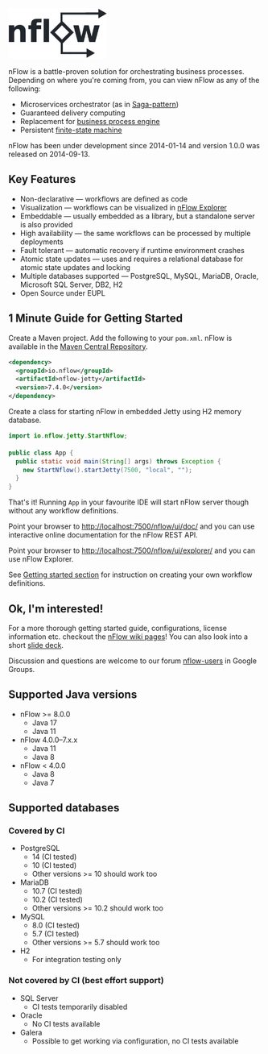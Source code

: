 <img src="./nflow-documentation/nflow-logo-dark.svg" height="100" width="195" />

nFlow is a battle-proven solution for orchestrating business processes. Depending on where you're coming from, you can view nFlow as any of the following:

* Microservices orchestrator (as in [Saga-pattern](https://microservices.io/patterns/data/saga.html))
* Guaranteed delivery computing
* Replacement for [business process engine](https://www.techopedia.com/definition/26689/business-process-engine-bpe)
* Persistent [finite-state machine](https://en.wikipedia.org/wiki/Finite-state_machine)

nFlow has been under development since 2014-01-14 and version 1.0.0 was released on 2014-09-13.

## Key Features

* Non-declarative &mdash; workflows are defined as code
* Visualization &mdash; workflows can be visualized in [nFlow Explorer](https://github.com/NitorCreations/nflow/tree/master/nflow-explorer)
* Embeddable &mdash; usually embedded as a library, but a standalone server is also provided
* High availability &mdash; the same workflows can be processed by multiple deployments
* Fault tolerant &mdash; automatic recovery if runtime environment crashes
* Atomic state updates &mdash; uses and requires a relational database for atomic state updates and locking
* Multiple databases supported &mdash; PostgreSQL, MySQL, MariaDB, Oracle, Microsoft SQL Server, DB2, H2
* Open Source under EUPL

## <a name="one-minute-guide"></a>1 Minute Guide for Getting Started

Create a Maven project. Add the following to your `pom.xml`. nFlow is available in the [Maven Central Repository](https://search.maven.org/search?q=g:io.nflow).

```xml
<dependency>
  <groupId>io.nflow</groupId>
  <artifactId>nflow-jetty</artifactId>
  <version>7.4.0</version>
</dependency>
```

Create a class for starting nFlow in embedded Jetty using H2 memory database.

```java
import io.nflow.jetty.StartNflow;

public class App {
  public static void main(String[] args) throws Exception {
    new StartNflow().startJetty(7500, "local", "");
  }
}
```

That's it! Running `App` in your favourite IDE will start nFlow server though without any workflow definitions.

Point your browser to [http://localhost:7500/nflow/ui/doc/](http://localhost:7500/nflow/ui/doc/) and you can use interactive online documentation for the nFlow REST API.

Point your browser to [http://localhost:7500/nflow/ui/explorer/](http://localhost:7500/nflow/ui/explorer/) and you can use nFlow Explorer.

See [Getting started section](https://github.com/NitorCreations/nflow/wiki/Getting-Started) for instruction on creating your own workflow definitions.

## <a name="components"></a>Ok, I'm interested!

For a more thorough getting started guide, configurations, license information etc. checkout the [nFlow wiki pages](https://github.com/NitorCreations/nflow/wiki)! You can also look into a short [slide deck](https://github.com/NitorCreations/nflow/raw/master/nflow-documentation/presentations/nflow_presentation.pdf).

Discussion and questions are welcome to our forum [nflow-users](https://groups.google.com/forum/#!forum/nflow-users) in Google Groups.

## Supported Java versions

* nFlow \>= 8.0.0
  * Java 17
  * Java 11
* nFlow 4.0.0–7.x.x
  * Java 11
  * Java 8
* nFlow < 4.0.0
  * Java 8
  * Java 7

## Supported databases

### Covered by CI

* PostgreSQL
  * 14 (CI tested)
  * 10 (CI tested)
  * Other versions >= 10 should work too
* MariaDB
  * 10.7 (CI tested)
  * 10.2 (CI tested)
  * Other versions >= 10.2 should work too
* MySQL
  * 8.0 (CI tested)
  * 5.7 (CI tested)
  * Other versions >= 5.7 should work too
* H2
  * For integration testing only

### Not covered by CI (best effort support)

* SQL Server
  * CI tests temporarily disabled
* Oracle
  * No CI tests available
* Galera
  * Possible to get working via configuration, no CI tests available
